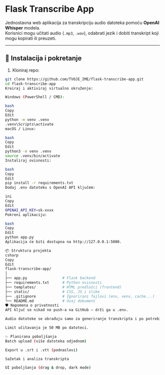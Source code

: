 # Flask Transcribe App

Jednostavna web aplikacija za transkripciju audio datoteka pomoću **OpenAI Whisper** modela.  
Korisnici mogu učitati audio (`.mp3`, `.wav`), odabrati jezik i dobiti transkript koji mogu kopirati ili preuzeti.

---

## 🚀 Instalacija i pokretanje

1. Kloniraj repo:

```bash
git clone https://github.com/TVOJE_IME/flask-transcribe-app.git
cd flask-transcribe-app
Kreiraj i aktiviraj virtualno okruženje:

Windows (PowerShell / CMD):

bash
Copy
Edit
python -m venv .venv
.venv\Scripts\activate
macOS / Linux:

bash
Copy
Edit
python3 -m venv .venv
source .venv/bin/activate
Instaliraj ovisnosti:

bash
Copy
Edit
pip install -r requirements.txt
Dodaj .env datoteku s OpenAI API ključem:

ini
Copy
Edit
OPENAI_API_KEY=sk-xxxx
Pokreni aplikaciju:

bash
Copy
Edit
python app.py
Aplikacija će biti dostupna na http://127.0.0.1:5000.

📦 Struktura projekta
csharp
Copy
Edit
flask-transcribe-app/
│
├── app.py                # Flask backend
├── requirements.txt      # Python ovisnosti
├── templates/            # HTML predlošci (frontend)
├── static/               # CSS, JS i slike
├── .gitignore            # Ignorirani fajlovi (env, venv, cache...)
└── README.md             # Ovaj dokument
🛡️ Napomena o privatnosti
API ključ se nikad ne push-a na GitHub — drži ga u .env.

Audio datoteke se obrađuju samo za generiranje transkripta i po potrebi brišu.

Limit učitavanja je 50 MB po datoteci.

✨ Planirana poboljšanja
Batch upload (više datoteka odjednom)

Export u .srt i .vtt (podnaslovi)

Sažetak i analiza transkripta

UI poboljšanja (drag & drop, dark mode)

